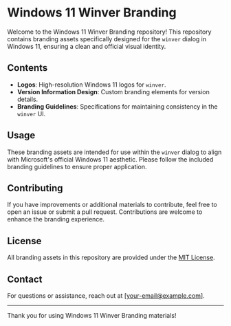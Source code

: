 # Windows 11 Winver Branding

Welcome to the Windows 11 Winver Branding repository! This repository contains branding assets specifically designed for the `winver` dialog in Windows 11, ensuring a clean and official visual identity.

## Contents
- **Logos**: High-resolution Windows 11 logos for `winver`.
- **Version Information Design**: Custom branding elements for version details.
- **Branding Guidelines**: Specifications for maintaining consistency in the `winver` UI.

## Usage
These branding assets are intended for use within the `winver` dialog to align with Microsoft's official Windows 11 aesthetic. Please follow the included branding guidelines to ensure proper application.

## Contributing
If you have improvements or additional materials to contribute, feel free to open an issue or submit a pull request. Contributions are welcome to enhance the branding experience.

## License
All branding assets in this repository are provided under the [MIT License](LICENSE).

## Contact
For questions or assistance, reach out at [your-email@example.com].

---

Thank you for using Windows 11 Winver Branding materials!
